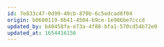 ```yaml
---
id: 7e833c47-0d99-40cb-870b-6c5edcad8f04
origin: b8680119-6b41-4504-b9ce-1e986be7cccd
updated_by: b40458fa-e73a-4f88-bfa1-570cd54b72e0
updated_at: 1654416156
---
```

